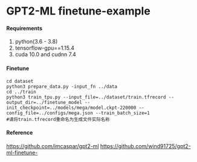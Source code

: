 # **GPT2-ML finetune-example**

#### Requirements
1. python(3.6 - 3.8)
2. tensorflow-gpu==1.15.4
3. cuda 10.0 and cudnn 7.4

#### Finetune
``` shell script
cd dataset
python3 prepare_data.py -input_fn ../data
cd ../train
python3 train_tpu.py --input_file=../dataset/train.tfrecord --output_dir=../finetune_model --init_checkpoint=../models/mega/model.ckpt-220000 --config_file=../configs/mega.json --train_batch_size=1
#请将train.tfrecord重命名为生成文件实际名称
```

#### Reference

https://github.com/imcaspar/gpt2-ml
https://github.com/wind91725/gpt2-ml-finetune-